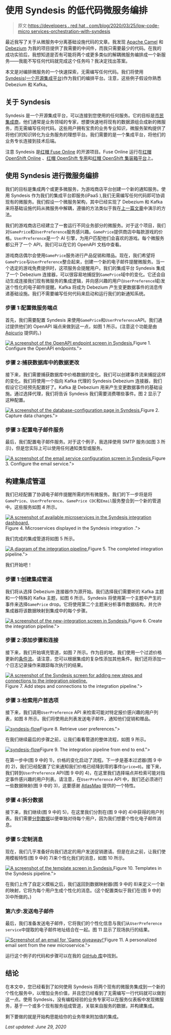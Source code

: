 # 使用 Syndesis 的低代码微服务编排

> 原文:[https://developers . red hat . com/blog/2020/03/25/low-code-micro services-orchestration-with-syndesis](https://developers.redhat.com/blog/2020/03/25/low-code-microservices-orchestration-with-syndesis)

最近我写了关于从微服务中分离基础设施代码的文章。我发现 [Apache Camel](https://camel.apache.org/) 和 [Debezium](https://debezium.io/) 为我的项目提供了我需要的中间件，而我只需要最少的代码。在我的成功实验后，我想知道是否有可能将两个或更多类似的解耦微服务编排成一个新服务——我能不写任何代码就完成这个任务吗？我决定找出答案。

本文是对编排微服务的一个快速探索，无需编写任何代码。我们将使用 [Syndesis(一个开源集成平台)](https://syndesis.io/)作为我们的编排平台。注意，这些例子假设你熟悉 Debezium 和 Kafka。

## 关于 Syndesis

Syndesis 是一个开源集成平台，可以连接到您使用的任何服务。它的目标是[市民集成商](https://syndesis.io/about/#citizen-integrator)，他们通常是业务领域的专家，想要快速地将现有的数据源组合成新的微服务，而无需编写任何代码。这些用户拥有宝贵的业务专业知识，微服务架构提供了将他们的知识转化为业务服务的理想平台。我们需要的是一个集成平台，将他们的业务专长连接到技术后端。

注意 Syndesis 是[红帽 Fuse Online](https://www.redhat.com/en/technologies/jboss-middleware/fuse-online) 的开源项目。Fuse Online 运行在[红帽 OpenShift Online](https://www.openshift.com/products/online/) 、[红帽 OpenShift 专用](https://www.openshift.com/products/dedicated/)和[红帽 OpenShift 集装箱平台](https://developers.redhat.com/products/openshift)上。

## 使用 Syndesis 进行微服务编排

我们的目标是集成两个或更多微服务，为游戏商店平台创建一个新的通知服务。使用 Syndesis 作为我们的集成平台即服务(iPaaS ),我们无需编写任何代码即可协调现有的微服务。我们假设一个微服务架构，其中已经实现了 Debezium 和 Kafka 来将基础设施代码从微服务中解耦，遵循的方法类似于我在[上一篇文章](https://developers.redhat.com/blog/2019/11/19/decoupling-microservices-with-apache-camel-and-debezium/)中演示的方法。

我们的游戏商店已经建立了一套运行不同业务部分的微服务。对于这个项目，我们对`GamePrice`和`UserPreference`服务感兴趣。`GamePrice`提供商店中每款游戏的价格。`UserPreference`是一个 AI 引擎，为用户匹配他们会喜欢的游戏。每个微服务都公开了一个 API，我们可以在它的 OpenAPI 文档中查看。

游戏商店偶尔会使用`GamePrice`服务进行产品促销和赠品。现在，我们希望将`GamePrice`与`UserPreference`整合起来，创建一个新的电子邮件提醒微服务。当一个选定的游戏免费提供时，这项服务会提醒用户。我们的集成平台 Syndesis 集成了一个 Debezium 连接器，可以很容易地捕捉到`GamePrice`域中的变化。它还会自动生成连接我们现有微服务的集成逻辑，并向感兴趣的用户(`UserPreference`域)发送个性化的电子邮件提醒。Kafka 将成为 Debezium 产生变更数据事件的消息传递基础设施。我们不需要编写任何代码来启动和运行我们的新通知系统。

### 步骤 1:配置微服务端点

首先，我们需要配置 Syndesis 来使用`GamePrice`和`UserPreference`API。我们通过提供他们的 OpenAPI 端点来做到这一点，如图 1 所示。(注意这个功能是由 [Apicurio](https://www.apicur.io/) 提供的。)

[![A screenshot of the OpenAPI endpoint screen in Syndesis.](../Images/90f708a716344d3b3b24583c61a0882e.png "syndesis-apicurio")](/sites/default/files/blog/2020/02/syndesis-api.png)Figure 1\. Configure the OpenAPI endpoints.">

### 步骤 2:捕获数据库中的数据更改

接下来，我们需要捕获数据库中价格数据的变化。我们可以创建事件流来捕捉这样的变化。我们将使用一个指向 Kafka 代理的 Syndesis Debezium 连接器，我们假设它已经预先配置好了。Kafka 是 Debezium 用来产生变更数据事件的基础设施。通过选择代理，我们将告诉 Syndesis 我们需要消费哪些事件。图 2 显示了这种配置。

[![A screenshot of the database-configuration page in Syndesis.](../Images/58fd274d4f230b41340271f8ad13dd0f.png "syndesis-debezium")](/sites/default/files/blog/2020/02/syndesis-debezium.png)Figure 2\. Capture data changes.">

### 步骤 3:配置电子邮件服务

最后，我们配置电子邮件服务。对于这个例子，我选择使用 SMTP 服务(如图 3 所示)，但是您实际上可以使用任何通知类型或服务。

[![A screenshot of the email service configuration screen in Syndesis.](../Images/197481fa3659e6cd44d34940168a60bf.png "syndesis-email-configuration")](/sites/default/files/blog/2020/02/syndesis-email-configuration.png)Figure 3\. Configure the email service.">

## 构建集成管道

我们已经配置了协调电子邮件提醒所需的所有微服务。我们的下一步将是将`GamePrice`、`UserPreference`、`GamePrice CDC`和`Email`服务整合到一个新的管道中。这些服务如图 4 所示。

[![A screenshot of available microservices in the Syndesis integration dashboard.](../Images/dba5f35a833f9aeb375dd3e8a8088d4f.png "syndesis-connections")](/sites/default/files/blog/2020/02/syndesis-connections.png)Figure 4\. Microservices displayed in the Syndesis integration .">

我们完成的集成管道将如图 5 所示。

[![A diagram of the integration pipeline.](../Images/cb873c05b46cab0f091f4412f7930227.png "syndesis-integration-diagram")](/sites/default/files/blog/2020/02/syndesis-integration-diagram.png)Figure 5\. The completed integration pipeline.">

我们开始吧！

### 步骤 1:创建集成管道

我们将从选择 Debezium 连接器作为源开始。我们选择我们需要听的 Kafka 主题和一个特殊的 Kafka 主题，如图 6 所示。Syndesis 将使用第一个主题中产生的事件来选择`GamePrice` drop。它将使用第二个主题来分析事件数据结构，并允许集成器将该数据映射到集成中的每个步骤。

[![A screenshot of the new-integration screen in Syndesis.](../Images/469df40659f3dda4507585fcd6ffec5b.png "syndesis-debezium-source")](/sites/default/files/blog/2020/02/syndesis-debezium-source.png)Figure 6\. Create the integration pipeline.">

### 步骤 2:添加步骤和连接

接下来，我们开始填充管道，如图 7 所示。作为目的地，我们使用一个过滤价格更新的[条件流](https://www.modeling-guidelines.org/guidelines/correct-usage-of-conditional-and-default-flows)。请注意，您可以根据集成的复杂性添加其他条件。我们还将添加一个日志记录操作来跟踪每次执行的结果。

[![A screenshot of the Syndesis screen for adding new steps and connections to the integration pipeline.](../Images/520b3bb812bdf9fb0cb7f37f5f6fae44.png "syndesis-integration")](/sites/default/files/blog/2020/02/syndesis-integration.png)Figure 7\. Add steps and connections to the integration pipeline.">

### 步骤 3:检索用户首选项

接下来，我们调用`UserPreference` API 来检索可能对特定报价感兴趣的用户列表，如图 8 所示。我们将使用此列表发送电子邮件，通知他们促销和赠品。

[![](../Images/1867c553808f13d452f7c8c943553433.png "syndesis-flow")](/sites/default/files/blog/2020/02/syndesis-flow.png)Figure 8\. Retrieve user preferences.">

在我们继续最后的步骤之前，让我们看看管道的整体流程，如图 9 所示。

[![](../Images/1867c553808f13d452f7c8c943553433.png "syndesis-flow")](/sites/default/files/blog/2020/02/syndesis-flow.png)Figure 9\. The integration pipeline from end to end.">

在第一步中(图 9 中的 1)，价格的变化启动了流程。下一步是基本过滤器(图 9 中的 2)，我们已经配置了它来通知我们价格已经降到零的事件(`price=0`)。接下来，我们转到`UserPreference` API(图 9 中的 4)，在这里我们选择端点并检索可能对指定事件感兴趣的用户列表。请注意，在`UserPreference` API 中，我们还必须进行一些数据映射(图 9 中的 3)，这要感谢 [AtlasMap](https://www.atlasmap.io/) 提供的一个特性。

### 步骤 4:拆分数据

接下来，我们继续(图 9 中的 5)，在这里我们分割在(图 9 中的 4)中获得的用户列表。我们需要[分割数据](https://www.enterpriseintegrationpatterns.com/patterns/messaging/Sequencer.html)以便单独对待每个用户，因为我们想要个性化电子邮件消息。

### 步骤 5:定制消息

现在，我们几乎准备好向我们选定的用户发送促销邀请。但是在此之前，让我们使用模板特性(图 9 中的 7)来个性化我们的消息，如图 10 所示。

[![A screenshot of the template screen in Syndesis.](../Images/cac087d996408006b5d74d071a5e8e5d.png "syndesis-email-template")](/sites/default/files/blog/2020/02/syndesis-email-template.png)Figure 10\. Templates in the Syndesis pipeline.">

在我们上传了自定义模板之后，我们返回到数据映射器(图 9 中的 8)来定义一个新的映射，它将为每个用户生成个性化的消息。(这个配置类似于我们在(图 9 中的 3)中所做的。)

### 第六步:发送电子邮件

最后，我们准备发送电子邮件，它将我们的个性化信息与我们从`UserPreference service`中提取的电子邮件地址结合在一起。图 11 显示了现场执行的结果。

[![Screenshot of an email for 'Game giveaway!'](../Images/ba0d52daf4df241e45548667e282dc2b.png "syndesis-email-sent")](/sites/default/files/blog/2020/02/syndesis-email-sent.png)Figure 11\. A personalized email sent from the new microservice.">

运行这个例子的代码和步骤可以在我的 [GitHub 库](https://github.com/squakez/ms-orchestration-syndesis)中找到。

## 结论

在本文中，您已经看到了如何使用 Syndesis 将两个现有的微服务集成到一个新的个性化服务中，以增加业务价值，并且您已经看到了无需编写一行代码就可以做到这一点。使用 Syndesis，没有编程经验的业务专家可以在服务仪表板中发现微服务，基于一个或多个现有服务组成管道，关联来自服务的数据，并构建集成。

剩下要做的就是开始构思能给你的业务带来附加值的集成。

*Last updated: June 29, 2020*